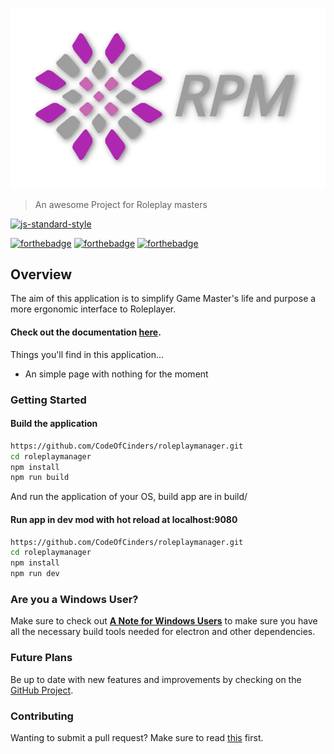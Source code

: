 ![](/assets/logo-banner.png)

> An awesome Project for Roleplay masters

[![js-standard-style](https://cdn.rawgit.com/feross/standard/master/badge.svg)](https://github.com/feross/standard)

[![forthebadge](http://forthebadge.com/images/badges/built-with-love.svg)](http://forthebadge.com) [![forthebadge](http://forthebadge.com/images/badges/uses-js.svg)](http://forthebadge.com) [![forthebadge](http://forthebadge.com/images/badges/makes-people-smile.svg)](http://forthebadge.com)

## Overview

The aim of this application is to simplify Game Master's life and purpose a more ergonomic interface to Roleplayer.

#### Check out the documentation [here](https://charlesdelorme.gitbooks.io/roleplaymanager/content/).

Things you'll find in this application...

* An simple page with nothing for the moment

### Getting Started

#### Build the application

```bash
https://github.com/CodeOfCinders/roleplaymanager.git
cd roleplaymanager
npm install
npm run build
```

And run the application of your OS, build app are in build/

#### Run app in dev mod with hot reload at localhost:9080

```bash
https://github.com/CodeOfCinders/roleplaymanager.git
cd roleplaymanager
npm install
npm run dev
```

### Are you a Windows User?

Make sure to check out [**A Note for Windows Users**](https://simulatedgreg.gitbooks.io/electron-vue/content/docs/getting_started.html#a-note-for-windows-users) to make sure you have all the necessary build tools needed for electron and other dependencies.

### Future Plans

Be up to date with new features and improvements by checking on the [GitHub Project](https://github.com/CodeOfCinders/roleplaymanager).

### Contributing

Wanting to submit a pull request? Make sure to read [this](docs/contributing.md) first.

